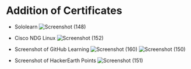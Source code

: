 # Addition of Certificates

* Sololearn
![Screenshot (148)](https://user-images.githubusercontent.com/98829664/152642306-101af270-519b-43be-93db-39fbdc5ff565.png)

* Cisco NDG Linux
![Screenshot (152)](https://user-images.githubusercontent.com/98829664/152642315-75830030-e835-47f6-88f9-0dbbc364f104.png)

* Screenshot of GitHub Learning
![Screenshot (160)](https://user-images.githubusercontent.com/98829664/152675436-51aa84e6-a5a6-4447-ba0b-322529668176.png)
![Screenshot (150)](https://user-images.githubusercontent.com/98829664/152642326-2ac2e7df-c34f-459a-b84f-7eeb00d55df6.png)

* Screenshot of HackerEarth Points
![Screenshot (151)](https://user-images.githubusercontent.com/98829664/152642331-5768c3c1-1385-4fe8-b0c1-4cd477317f83.png)

